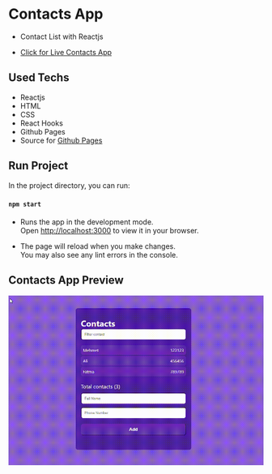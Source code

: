# Contacts App 
- Contact List with Reactjs

- <a href="https://nurayklc.github.io/contacts-app/">Click for Live Contacts App </a>

## Used Techs
- Reactjs
- HTML
- CSS 
- React Hooks 
- Github Pages 
- Source for [Github Pages](https://github.com/gitname/react-gh-pages)


## Run Project

In the project directory, you can run:

#### `npm start`

- Runs the app in the development mode.\
Open [http://localhost:3000](http://localhost:3000) to view it in your browser.

- The page will reload when you make changes.\
You may also see any lint errors in the console.

## Contacts App Preview

![](contacts-app.gif)

